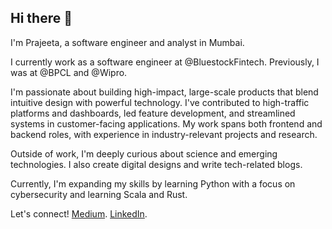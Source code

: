 ## Hi there 👋 
I'm Prajeeta, a software engineer and analyst in Mumbai.

I currently work as a software engineer at @BluestockFintech. Previously, I was at @BPCL and @Wipro.

I'm passionate about building high-impact, large-scale products that blend intuitive design with powerful technology. I've contributed to high-traffic platforms and dashboards, led feature development, and streamlined systems in customer-facing applications. My work spans both frontend and backend roles, with experience in industry-relevant projects and research.

Outside of work, I'm deeply curious about science and emerging technologies. I also create digital designs and write tech-related blogs. 

Currently, I'm expanding my skills by learning Python with a focus on cybersecurity and learning Scala and Rust.

Let's connect!
[Medium](https://prajeetapal.medium.com/).
[LinkedIn](https://www.linkedin.com/in/prajeeta-pal-802a63230/).

